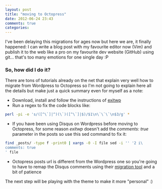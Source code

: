 ```yaml
---
layout: post
title: "moving to Octopress"
date: 2012-06-24 23:43
comments: true
categories:
---
```


I've been delaying this migrations for ages now but here we are, it finally happened:
I can write a blog post with my favourite editor now (Vim) and publish it to the web like a pro on my favourite dev website (GitHub) using git... that's too many emotions for one single day :P

### So, how did I do it? ###
There are tons of tutorials already on the net that explain very well how to migrate from Wordpress to Octopress so I'm not going to explain here all the details but make just a quick summary even for myself as a note:

- Download, install and follow the instructions of [exitwp](https://github.com/thomasf/exitwp)
- Run a regex to fix the code blocks like:
``` bash
perl -pi -e 's/([^\`]|^)(\`)([^\`]|$)/$1\n\`\`\`\n$3/g' *
```
- If you have been using Disqus on Wordpress before moving to Octopress, for some reason *exitwp* doesn't add the *comments: true* parameter in the posts so use this sed command to fix it:
``` bash
find _posts/ -type f -print0 | xargs -0 -I file sed -i '' '2 i\
comments: true
' file
```
- Octopress posts url is different from the Wordpress one so you're going to have to remap the Disqus comments using their [migration tool](http://help.disqus.com/customer/portal/articles/286778-using-the-migration-tools) and a bit of patience

The next step will be playing with the theme to make it more "personal" :)
